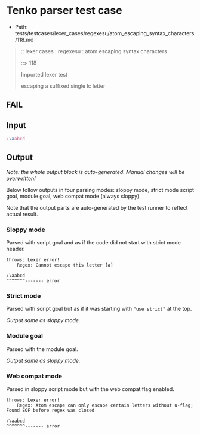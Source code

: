 # Tenko parser test case

- Path: tests/testcases/lexer_cases/regexesu/atom_escaping_syntax_characters/118.md

> :: lexer cases : regexesu : atom escaping syntax characters
>
> ::> 118
>
> Imported lexer test
>
> escaping a suffixed single lc letter

## FAIL

## Input

`````js
/\aabcd
`````

## Output

_Note: the whole output block is auto-generated. Manual changes will be overwritten!_

Below follow outputs in four parsing modes: sloppy mode, strict mode script goal, module goal, web compat mode (always sloppy).

Note that the output parts are auto-generated by the test runner to reflect actual result.

### Sloppy mode

Parsed with script goal and as if the code did not start with strict mode header.

`````
throws: Lexer error!
    Regex: Cannot escape this letter [a]

/\aabcd
^^^^^^^------- error
`````

### Strict mode

Parsed with script goal but as if it was starting with `"use strict"` at the top.

_Output same as sloppy mode._

### Module goal

Parsed with the module goal.

_Output same as sloppy mode._

### Web compat mode

Parsed in sloppy script mode but with the web compat flag enabled.

`````
throws: Lexer error!
    Regex: Atom escape can only escape certain letters without u-flag; Found EOF before regex was closed

/\aabcd
^^^^^^^------- error
`````


